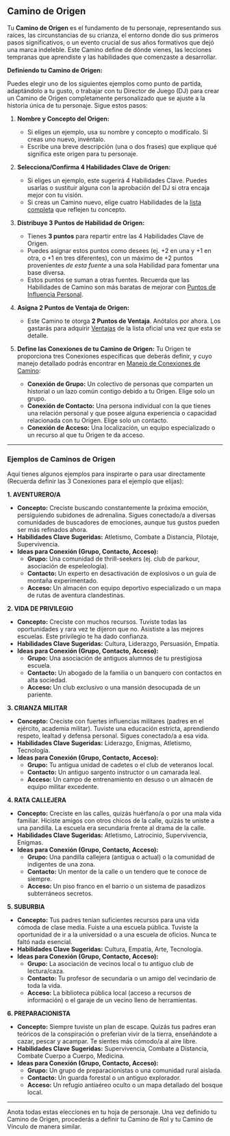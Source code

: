 ## Camino de Origen

Tu **Camino de Origen** es el fundamento de tu personaje, representando sus raíces, las circunstancias de su crianza, el entorno donde dio sus primeros pasos significativos, o un evento crucial de sus años formativos que dejó una marca indeleble. Este Camino define de dónde vienes, las lecciones tempranas que aprendiste y las habilidades que comenzaste a desarrollar.

**Definiendo tu Camino de Origen:**

Puedes elegir uno de los siguientes ejemplos como punto de partida, adaptándolo a tu gusto, o trabajar con tu Director de Juego (DJ) para crear un Camino de Origen completamente personalizado que se ajuste a la historia única de tu personaje. Sigue estos pasos:

1.  **Nombre y Concepto del Origen:**
    *   Si eliges un ejemplo, usa su nombre y concepto o modifícalo. Si creas uno nuevo, invéntalo.
    *   Escribe una breve descripción (una o dos frases) que explique qué significa este origen para tu personaje.

2.  **Selecciona/Confirma 4 Habilidades Clave de Origen:**
    *   Si eliges un ejemplo, este sugerirá 4 Habilidades Clave. Puedes usarlas o sustituir alguna con la aprobación del DJ si otra encaja mejor con tu visión.
    *   Si creas un Camino nuevo, elige cuatro Habilidades de la [lista completa](./../02.5_Paso_4_Desarrollando_Habilidades_y_Especialidades.md#lista-detallada-de-habilidades) que reflejen tu concepto.

3.  **Distribuye 3 Puntos de Habilidad de Origen:**
    *   Tienes **3 puntos** para repartir entre las 4 Habilidades Clave de Origen.
    *   Puedes asignar estos puntos como desees (ej. +2 en una y +1 en otra, o +1 en tres diferentes), con un máximo de +2 puntos provenientes *de esta fuente* a una sola Habilidad para fomentar una base diversa.
    *   Estos puntos se suman a otras fuentes. Recuerda que las Habilidades de Camino son más baratas de mejorar con [Puntos de Influencia Personal](./02.9_Progresion_del_Personaje_Puntos_de_Influencia.md).

4.  **Asigna 2 Puntos de Ventaja de Origen:**
    *   Este Camino te otorga **2 Puntos de Ventaja**. Anótalos por ahora. Los gastarás para adquirir [Ventajas](./02.X_Ventajas_de_Personaje.md) de la lista oficial una vez que esta se detalle.

5.  **Define las Conexiones de tu Camino de Origen:**
    Tu Origen te proporciona tres Conexiones específicas que deberás definir, y cuyo manejo detallado podrás encontrar en [Manejo de Conexiones de Camino](./02.3.4_Manejo_de_Conexiones_de_Camino.md):

    *   **Conexión de Grupo:** Un colectivo de personas que comparten un historial o un lazo común contigo debido a tu Origen. Elige solo un grupo.
    *   **Conexión de Contacto:** Una persona individual con la que tienes una relación personal y que posee alguna experiencia o capacidad relacionada con tu Origen. Elige solo un contacto.
    *   **Conexión de Acceso:** Una localización, un equipo especializado o un recurso al que tu Origen te da acceso.

---
### Ejemplos de Caminos de Origen

Aquí tienes algunos ejemplos para inspirarte o para usar directamente (Recuerda definir las 3 Conexiones para el ejemplo que elijas):

**1. AVENTURERO/A**
*   **Concepto:** Creciste buscando constantemente la próxima emoción, persiguiendo subidones de adrenalina. Sigues conectado/a a diversas comunidades de buscadores de emociones, aunque tus gustos pueden ser más refinados ahora.
*   **Habilidades Clave Sugeridas:** Atletismo, Combate a Distancia, Pilotaje, Supervivencia.
*   **Ideas para Conexión (Grupo, Contacto, Acceso):**
    *   **Grupo:** Una comunidad de thrill-seekers (ej. club de parkour, asociación de espeleología).
    *   **Contacto:** Un experto en desactivación de explosivos o un guía de montaña experimentado.
    *   **Acceso:** Un almacén con equipo deportivo especializado o un mapa de rutas de aventura clandestinas.

**2. VIDA DE PRIVILEGIO**
*   **Concepto:** Creciste con muchos recursos. Tuviste todas las oportunidades y rara vez te dijeron que no. Asististe a las mejores escuelas. Este privilegio te ha dado confianza.
*   **Habilidades Clave Sugeridas:** Cultura, Liderazgo, Persuasión, Empatía.
*   **Ideas para Conexión (Grupo, Contacto, Acceso):**
    *   **Grupo:** Una asociación de antiguos alumnos de tu prestigiosa escuela.
    *   **Contacto:** Un abogado de la familia o un banquero con contactos en alta sociedad.
    *   **Acceso:** Un club exclusivo o una mansión desocupada de un pariente.

**3. CRIANZA MILITAR**
*   **Concepto:** Creciste con fuertes influencias militares (padres en el ejército, academia militar). Tuviste una educación estricta, aprendiendo respeto, lealtad y defensa personal. Sigues conectado/a a esa vida.
*   **Habilidades Clave Sugeridas:** Liderazgo, Enigmas, Atletismo, Tecnología.
*   **Ideas para Conexión (Grupo, Contacto, Acceso):**
    *   **Grupo:** Tu antigua unidad de cadetes o el club de veteranos local.
    *   **Contacto:** Un antiguo sargento instructor o un camarada leal.
    *   **Acceso:** Un campo de entrenamiento en desuso o un almacén de equipo militar excedente.

**4. RATA CALLEJERA**
*   **Concepto:** Creciste en las calles, quizás huérfano/a o por una mala vida familiar. Hiciste amigos con otros chicos de la calle, quizás te uniste a una pandilla. La escuela era secundaria frente al drama de la calle.
*   **Habilidades Clave Sugeridas:** Atletismo, Latrocinio, Supervivencia, Enigmas.
*   **Ideas para Conexión (Grupo, Contacto, Acceso):**
    *   **Grupo:** Una pandilla callejera (antigua o actual) o la comunidad de indigentes de una zona.
    *   **Contacto:** Un mentor de la calle o un tendero que te conoce de siempre.
    *   **Acceso:** Un piso franco en el barrio o un sistema de pasadizos subterráneos secretos.

**5. SUBURBIA**
*   **Concepto:** Tus padres tenían suficientes recursos para una vida cómoda de clase media. Fuiste a una escuela pública. Tuviste la oportunidad de ir a la universidad o a una escuela de oficios. Nunca te faltó nada esencial.
*   **Habilidades Clave Sugeridas:** Cultura, Empatía, Arte, Tecnología.
*   **Ideas para Conexión (Grupo, Contacto, Acceso):**
    *   **Grupo:** La asociación de vecinos local o tu antiguo club de lectura/caza.
    *   **Contacto:** Tu profesor de secundaria o un amigo del vecindario de toda la vida.
    *   **Acceso:** La biblioteca pública local (acceso a recursos de información) o el garaje de un vecino lleno de herramientas.

**6. PREPARACIONISTA**
*   **Concepto:** Siempre tuviste un plan de escape. Quizás tus padres eran teóricos de la conspiración o preferían vivir de la tierra, enseñándote a cazar, pescar y acampar. Te sientes más cómodo/a al aire libre.
*   **Habilidades Clave Sugeridas:** Supervivencia, Combate a Distancia, Combate Cuerpo a Cuerpo, Medicina.
*   **Ideas para Conexión (Grupo, Contacto, Acceso):**
    *   **Grupo:** Un grupo de preparacionistas o una comunidad rural aislada.
    *   **Contacto:** Un guarda forestal o un antiguo explorador.
    *   **Acceso:** Un refugio antiaéreo oculto o un mapa detallado del bosque local.

---
Anota todas estas elecciones en tu hoja de personaje. Una vez definido tu Camino de Origen, procederás a definir tu Camino de Rol y tu Camino de Vínculo de manera similar.
